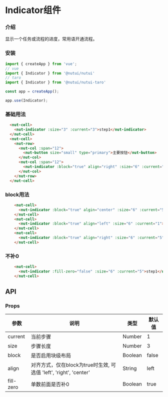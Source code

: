 # Indicator组件

### 介绍

显示一个任务或流程的进度，常用语开通流程。

### 安装

```javascript
import { createApp } from 'vue';
// vue
import { Indicator } from '@nutui/nutui'
// taro
import { Indicator } from '@nutui/nutui-taro'

const app = createApp();

app.use(Indicator);

```

### 基础用法

```html
  <nut-cell>
    <nut-indicator :size="3" :current="3">step1</nut-indicator>
  </nut-cell>
  <nut-cell>
    <nut-row>
      <nut-col :span="12">
        <nut-button size="small" type="primary">主要按钮</nut-button>
      </nut-col>
      <nut-col :span="12">
        <nut-indicator :block="true" align="right" :size="6" :current="5">step1</nut-indicator>
      </nut-col>
    </nut-row>
  </nut-cell>
```

### block用法
```html
    <nut-cell>
      <nut-indicator :block="true" algin="center" :size="6" :current="5">step1</nut-indicator>
    </nut-cell>
    <nut-cell>
      <nut-indicator :block="true" align="left" :size="6" :current="1">step1</nut-indicator>
    </nut-cell>
    <nut-cell>
      <nut-indicator :block="true" align="right" :size="6" :current="5">step1</nut-indicator>
    </nut-cell>
```

### 不补0
```html
    <nut-cell>
      <nut-indicator :fill-zero="false" :size="6" :current="5">step1</nut-indicator>
    </nut-cell>
```


## API

### Props

| 参数         | 说明                             | 类型   | 默认值           |
|--------------|----------------------------------|--------|------------------|
| current  | 当前步骤               | Number | 1              |
| size       | 步骤长度                         | Number | 3               |
| block | 是否启用块级布局     | Boolean | false |
| align | 对齐方式，仅在block为true时生效, 可选值 'left', 'right', 'center'| String | left |
| fill-zero     | 单数前面是否补0                      | Boolean | true        |
